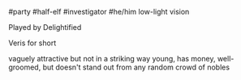 #party #half-elf #investigator #he/him 
low-light vision

Played by Delightified

Veris for short

vaguely attractive but not in a striking way
young, has money, well-groomed, but doesn't stand out from any random crowd of nobles

